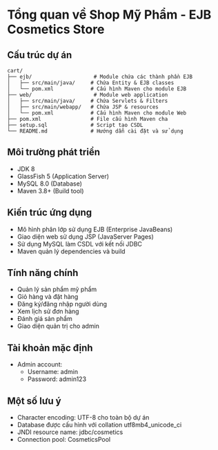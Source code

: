 # Tổng quan về Shop Mỹ Phẩm - EJB Cosmetics Store

## Cấu trúc dự án

```
cart/
├── ejb/                    # Module chứa các thành phần EJB
│   ├── src/main/java/     # Chứa Entity & EJB classes
│   └── pom.xml            # Cấu hình Maven cho module EJB
├── web/                    # Module web application
│   ├── src/main/java/     # Chứa Servlets & Filters
│   ├── src/main/webapp/   # Chứa JSP & resources
│   └── pom.xml            # Cấu hình Maven cho module Web
├── pom.xml                # File cấu hình Maven cha
├── setup.sql              # Script tạo CSDL
└── README.md              # Hướng dẫn cài đặt và sử dụng
```

## Môi trường phát triển

-   JDK 8
-   GlassFish 5 (Application Server)
-   MySQL 8.0 (Database)
-   Maven 3.8+ (Build tool)

## Kiến trúc ứng dụng

-   Mô hình phân lớp sử dụng EJB (Enterprise JavaBeans)
-   Giao diện web sử dụng JSP (JavaServer Pages)
-   Sử dụng MySQL làm CSDL với kết nối JDBC
-   Maven quản lý dependencies và build

## Tính năng chính

-   Quản lý sản phẩm mỹ phẩm
-   Giỏ hàng và đặt hàng
-   Đăng ký/đăng nhập người dùng
-   Xem lịch sử đơn hàng
-   Đánh giá sản phẩm
-   Giao diện quản trị cho admin

## Tài khoản mặc định

-   Admin account:
    -   Username: admin
    -   Password: admin123

## Một số lưu ý

-   Character encoding: UTF-8 cho toàn bộ dự án
-   Database được cấu hình với collation utf8mb4_unicode_ci
-   JNDI resource name: jdbc/cosmetics
-   Connection pool: CosmeticsPool
